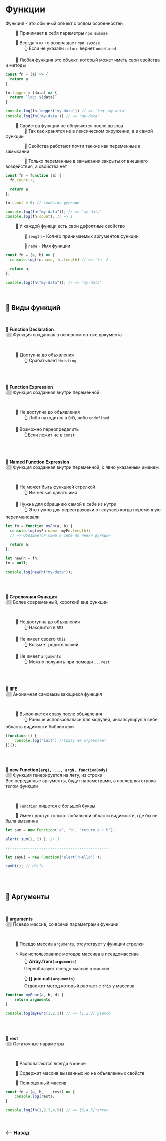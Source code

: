 # Функции

Функция - это обычный объект с рядом особенностей

&emsp;&emsp; 🔹 Принимает в себя параметры `при вызове`       

&emsp;&emsp; 🔹 Всегда что-то возвращает `при вызове`  
&emsp;&emsp;&emsp;&emsp; 👆 Если не указали `return` вернет `undefined`

&emsp;&emsp; 🛑 Любая функция это объект, который может иметь свои свойства и методы    
```javascript
const fn = (a) => {
  return a
}

fn.logger = (data) => {
  return `log: ${data}`
}

console.log(fn.logger('my-data')) // => 'log: my-data'
console.log(fn('my-data')) // => 'my-data'
```

&emsp;&emsp; 🔹 Свойства функции не обнуляются после вызова  
&emsp;&emsp;&emsp;&emsp; 🎯 Так как хранятся не в лексическом окружении, а в самой функции
    
&emsp;&emsp;&emsp;&emsp; 🎯 Свойства работают почти так-же как переменные в замыкании 

&emsp;&emsp;&emsp;&emsp; 🎯 Только переменные в замыкании закрыты от внешнего воздействия, а свойства нет

```javascript
const fn = function (a) {
  fn.count++;

  return a;
};

fn.count = 0; // свойство функции

console.log(fn("my-data")); // => 'my-data'
console.log(fn.count); // => 1
```

&emsp;&emsp; 🔹 У каждой функци есть свои дефолтные свойство

&emsp;&emsp;&emsp;&emsp; 🎯 `length` - Кол-во принимаемых аргументов функции

&emsp;&emsp;&emsp;&emsp; 🎯 `name` - Имя функции
```javascript
const fn = (a, b) => {
  console.log(fn.name, fn.length) // => 'fn' 2

  return a;
};

console.log(fn("my-data")); // => 'my-data'
```

<br>

## 🚩 Виды функций

<br>

💠 **Function Declaration**  
👆🏽 Функция созданная в основном потоке документа

<br>

&emsp;&emsp; 🔹 Доступна до объявления    
&emsp;&emsp;&emsp;&emsp; 👆 Срабатывает `Hoisting`  

<br>
<br>

💠 **Function Expression**  
👆🏽 Функция созданная внутри переменной

<br>

&emsp;&emsp; 🔹 Не доступна до объявления    
&emsp;&emsp;&emsp;&emsp; 👆 Либо находится в `ВМЗ`, либо `undefined`  

&emsp;&emsp; 🔹 Возможно переопределить  
&emsp;&emsp;&emsp;&emsp; 👆Если лежит не в `const`

<br>
<br>

💠 **Named Function Expression**  
👆🏽 Функция созданная внутри переменной, с явно указанным именем

<br>

&emsp;&emsp; 🔹 Не может быть функцией стрелкой  
&emsp;&emsp;&emsp;&emsp; 👆 Им нельзя давать имя       

&emsp;&emsp; 🔹 Нужна для обращнию самой к себе из нутри  
&emsp;&emsp;&emsp;&emsp; 👆 Это нужно для перестраховки от случаев когда переменную переименовали  

```javascript
let fn = function myFn(a, b) {
  console.log(myFn.name, myFn.length);
  // => Обращается сама к себе по имени функции

  return a;
};

let newFn = fn;
fn = null;

console.log(newFn("my-data"));
```

<br>
<br>

💠 **Стрелочная Функция**  
👆🏽 Более современный, короткий вид функции

<br>

&emsp;&emsp; 🔹 Не доступна до объявления    
&emsp;&emsp;&emsp;&emsp; 👆 Находится в `ВМЗ`  

&emsp;&emsp; 🔹 Не имеет своего `this`  
&emsp;&emsp;&emsp;&emsp; 👆 Возьмет родительский  

&emsp;&emsp; 🔹 Не имеет `arguments`  
&emsp;&emsp;&emsp;&emsp; 👆 Можно получить при помощи `...rest`

<br>
<br>

💠 **IIFE**  
👆🏽 Анонимная самовызывающиеся функция

<br>

&emsp;&emsp; 🔹 Выполняется сразу после объявления      
&emsp;&emsp;&emsp;&emsp; 👆 Раньше использовалась для модулей, инкапсулируя в себе область видимости библиотеки  
```javascript
(function () {
    console.log('init') //Сразу же отработает
})();
```

<br>
<br>

💠 **new Function`(arg1, ..., argN, functionBody)`**  
👆🏽 Функция генерируется на лету, из строки  
Все переданные аргументы, будут параметрами, а последняя строка телом функции

<br>

&emsp;&emsp; 🔹 `Function` пишется с большой буквы      

&emsp;&emsp; 🛑 Имеет доступ только глобальной области видимости, где бы не была вызванна      

```javascript
let sum = new Function('a', 'b', 'return a + b');

alert( sum(1, 2) ); // 3

//--------------------------------------------

let sayHi = new Function('alert("Hello")');

sayHi(); // Hello
```

<br>
<br>
  
## 🚩 Аргументы

<br>

💠 **arguments**  
👆🏽 Псевдо массив, со всеми параметрами функции

<br>

&emsp;&emsp; 🔹 Псевдо массив `arguments`, отсутствует у функции стрелки      
  
&emsp;&emsp; ⚡ Хак использование методов массива в псевдомассиве  
&emsp;&emsp;&emsp;&emsp; 👆 **Array.from`(arguments)`**   
&emsp;&emsp;&emsp;&emsp; Переобразует псевдо массив в массив
  
&emsp;&emsp;&emsp;&emsp; 👆 **[].join.call`(arguments)`**  
&emsp;&emsp;&emsp;&emsp; Отдолжит метод который раотает с `this` у массива

```javascript
function myFunc(a, b, d) {
    return arguments
}

console.log(myFunc(1,2,3)) // => [1,2,3]:psevdo
```

<br>
<br>

💠 **rest**  
👆🏽 Остаточные параметры

<br>

&emsp;&emsp; 🔹 Располагаются всегда в конце      

&emsp;&emsp; 🔹 Содержит массив вызванных но не объявленных свойств 

&emsp;&emsp; 🔹 Полноценный массив
```javascript
const fn = (a, b, ...rest) => {
    console.log(rest);
}

console.log(fn(1,2,3,4,5)) // => [3,4,5]:array
```

<br>

### ⟵ **<a href="../../readme.md">Назад</a>**